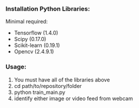 ### Installation Python Libraries:

Minimal required:
- Tensorflow (1.4.0)
- Scipy (0.17.0)
- Scikit-learn (0.19.1)
- Opencv (2.4.9.1)

### Usage:
 1. You must have all of the libraries above
 2. cd path/to/repository/folder
 3. python train_main.py
 4. identify either image or video feed from webcam
